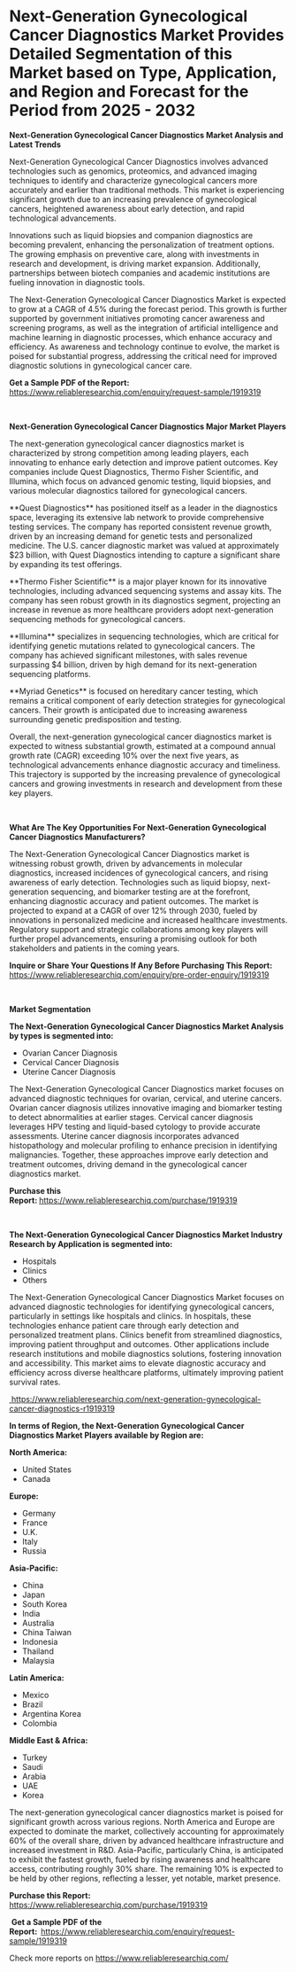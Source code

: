 <p><h1>Next-Generation Gynecological Cancer Diagnostics Market Provides Detailed Segmentation of this Market based on Type, Application, and Region and Forecast for the Period from 2025 - 2032</h1></p><p><strong>Next-Generation Gynecological Cancer Diagnostics Market Analysis and Latest Trends</strong></p>
<p><p>Next-Generation Gynecological Cancer Diagnostics involves advanced technologies such as genomics, proteomics, and advanced imaging techniques to identify and characterize gynecological cancers more accurately and earlier than traditional methods. This market is experiencing significant growth due to an increasing prevalence of gynecological cancers, heightened awareness about early detection, and rapid technological advancements. </p><p>Innovations such as liquid biopsies and companion diagnostics are becoming prevalent, enhancing the personalization of treatment options. The growing emphasis on preventive care, along with investments in research and development, is driving market expansion. Additionally, partnerships between biotech companies and academic institutions are fueling innovation in diagnostic tools. </p><p>The Next-Generation Gynecological Cancer Diagnostics Market is expected to grow at a CAGR of 4.5% during the forecast period. This growth is further supported by government initiatives promoting cancer awareness and screening programs, as well as the integration of artificial intelligence and machine learning in diagnostic processes, which enhance accuracy and efficiency. As awareness and technology continue to evolve, the market is poised for substantial progress, addressing the critical need for improved diagnostic solutions in gynecological cancer care.</p></p>
<p><strong>Get a Sample PDF of the Report:&nbsp;</strong> <a href="https://www.reliableresearchiq.com/enquiry/request-sample/1919319?utm_campaign=1870&utm_medium=2&utm_source=Github&utm_content=ia&utm_term=03032025&utm_id=next-generation-gynecological-cancer-diagnostics">https://www.reliableresearchiq.com/enquiry/request-sample/1919319</a></p>
<p>&nbsp;</p>
<p><strong>Next-Generation Gynecological Cancer Diagnostics Major Market Players</strong></p>
<p><p>The next-generation gynecological cancer diagnostics market is characterized by strong competition among leading players, each innovating to enhance early detection and improve patient outcomes. Key companies include Quest Diagnostics, Thermo Fisher Scientific, and Illumina, which focus on advanced genomic testing, liquid biopsies, and various molecular diagnostics tailored for gynecological cancers.</p><p>**Quest Diagnostics** has positioned itself as a leader in the diagnostics space, leveraging its extensive lab network to provide comprehensive testing services. The company has reported consistent revenue growth, driven by an increasing demand for genetic tests and personalized medicine. The U.S. cancer diagnostic market was valued at approximately $23 billion, with Quest Diagnostics intending to capture a significant share by expanding its test offerings.</p><p>**Thermo Fisher Scientific** is a major player known for its innovative technologies, including advanced sequencing systems and assay kits. The company has seen robust growth in its diagnostics segment, projecting an increase in revenue as more healthcare providers adopt next-generation sequencing methods for gynecological cancers.</p><p>**Illumina** specializes in sequencing technologies, which are critical for identifying genetic mutations related to gynecological cancers. The company has achieved significant milestones, with sales revenue surpassing $4 billion, driven by high demand for its next-generation sequencing platforms.</p><p>**Myriad Genetics** is focused on hereditary cancer testing, which remains a critical component of early detection strategies for gynecological cancers. Their growth is anticipated due to increasing awareness surrounding genetic predisposition and testing.</p><p>Overall, the next-generation gynecological cancer diagnostics market is expected to witness substantial growth, estimated at a compound annual growth rate (CAGR) exceeding 10% over the next five years, as technological advancements enhance diagnostic accuracy and timeliness. This trajectory is supported by the increasing prevalence of gynecological cancers and growing investments in research and development from these key players.</p></p>
<p>&nbsp;</p>
<p><strong>What Are The Key Opportunities For Next-Generation Gynecological Cancer Diagnostics Manufacturers?</strong></p>
<p><p>The Next-Generation Gynecological Cancer Diagnostics market is witnessing robust growth, driven by advancements in molecular diagnostics, increased incidences of gynecological cancers, and rising awareness of early detection. Technologies such as liquid biopsy, next-generation sequencing, and biomarker testing are at the forefront, enhancing diagnostic accuracy and patient outcomes. The market is projected to expand at a CAGR of over 12% through 2030, fueled by innovations in personalized medicine and increased healthcare investments. Regulatory support and strategic collaborations among key players will further propel advancements, ensuring a promising outlook for both stakeholders and patients in the coming years.</p></p>
<p><strong>Inquire or Share Your Questions If Any Before Purchasing This Report:</strong> <a href="https://www.reliableresearchiq.com/enquiry/pre-order-enquiry/1919319?utm_campaign=1870&utm_medium=2&utm_source=Github&utm_content=ia&utm_term=03032025&utm_id=next-generation-gynecological-cancer-diagnostics">https://www.reliableresearchiq.com/enquiry/pre-order-enquiry/1919319</a></p>
<p>&nbsp;</p>
<p><strong>Market Segmentation</strong></p>
<p><strong>The Next-Generation Gynecological Cancer Diagnostics Market Analysis by types is segmented into:</strong></p>
<p><ul><li>Ovarian Cancer Diagnosis</li><li>Cervical Cancer Diagnosis</li><li>Uterine Cancer Diagnosis</li></ul></p>
<p><p>The Next-Generation Gynecological Cancer Diagnostics market focuses on advanced diagnostic techniques for ovarian, cervical, and uterine cancers. Ovarian cancer diagnosis utilizes innovative imaging and biomarker testing to detect abnormalities at earlier stages. Cervical cancer diagnosis leverages HPV testing and liquid-based cytology to provide accurate assessments. Uterine cancer diagnosis incorporates advanced histopathology and molecular profiling to enhance precision in identifying malignancies. Together, these approaches improve early detection and treatment outcomes, driving demand in the gynecological cancer diagnostics market.</p></p>
<p><strong>Purchase this Report:&nbsp;</strong><a href="https://www.reliableresearchiq.com/purchase/1919319?utm_campaign=1870&utm_medium=2&utm_source=Github&utm_content=ia&utm_term=03032025&utm_id=next-generation-gynecological-cancer-diagnostics">https://www.reliableresearchiq.com/purchase/1919319</a></p>
<p>&nbsp;</p>
<p><strong>The Next-Generation Gynecological Cancer Diagnostics Market Industry Research by Application is segmented into:</strong></p>
<p><ul><li>Hospitals</li><li>Clinics</li><li>Others</li></ul></p>
<p><p>The Next-Generation Gynecological Cancer Diagnostics Market focuses on advanced diagnostic technologies for identifying gynecological cancers, particularly in settings like hospitals and clinics. In hospitals, these technologies enhance patient care through early detection and personalized treatment plans. Clinics benefit from streamlined diagnostics, improving patient throughput and outcomes. Other applications include research institutions and mobile diagnostics solutions, fostering innovation and accessibility. This market aims to elevate diagnostic accuracy and efficiency across diverse healthcare platforms, ultimately improving patient survival rates.</p></p>
<p><a href="https://www.reliableresearchiq.com/next-generation-gynecological-cancer-diagnostics-r1919319?utm_campaign=1870&utm_medium=2&utm_source=Github&utm_content=ia&utm_term=03032025&utm_id=next-generation-gynecological-cancer-diagnostics">&nbsp;https://www.reliableresearchiq.com/next-generation-gynecological-cancer-diagnostics-r1919319</a></p>
<p><strong>In terms of Region, the Next-Generation Gynecological Cancer Diagnostics Market Players available by Region are:</strong></p>
<p>
    <p> <strong> North America: </strong>
        <ul>
            <li>United States</li>
            <li>Canada</li>
        </ul>
        </p> 
    <p> <strong> Europe: </strong>
        <ul>
            <li>Germany</li>
            <li>France</li>
            <li>U.K.</li>
            <li>Italy</li>
            <li>Russia</li>
        </ul>
        </p> 
    <p> <strong> Asia-Pacific: </strong>
        <ul>
            <li>China</li>
            <li>Japan</li>
            <li>South Korea</li>
            <li>India</li>
            <li>Australia</li>
            <li>China Taiwan</li>
            <li>Indonesia</li>
            <li>Thailand</li>
            <li>Malaysia</li>
        </ul>
        </p> 
    <p> <strong> Latin America: </strong>
        <ul>
            <li>Mexico</li>
            <li>Brazil</li>
            <li>Argentina Korea</li>
            <li>Colombia</li>
        </ul>
        </p> 
    <p> <strong> Middle East & Africa: </strong>
        <ul>
            <li>Turkey</li>
            <li>Saudi</li>
            <li>Arabia</li>
            <li>UAE</li>
            <li>Korea</li>
        </ul>
    </p>
    </p>
<p><p>The next-generation gynecological cancer diagnostics market is poised for significant growth across various regions. North America and Europe are expected to dominate the market, collectively accounting for approximately 60% of the overall share, driven by advanced healthcare infrastructure and increased investment in R&D. Asia-Pacific, particularly China, is anticipated to exhibit the fastest growth, fueled by rising awareness and healthcare access, contributing roughly 30% share. The remaining 10% is expected to be held by other regions, reflecting a lesser, yet notable, market presence.</p></p>
<p><strong>Purchase this Report: </strong><a href="https://www.reliableresearchiq.com/purchase/1919319?utm_campaign=1870&utm_medium=2&utm_source=Github&utm_content=ia&utm_term=03032025&utm_id=next-generation-gynecological-cancer-diagnostics">https://www.reliableresearchiq.com/purchase/1919319</a></p>
<p>&nbsp;<strong>Get a Sample PDF of the Report:&nbsp;&nbsp;</strong><a href="https://www.reliableresearchiq.com/enquiry/request-sample/1919319?utm_campaign=1870&utm_medium=2&utm_source=Github&utm_content=ia&utm_term=03032025&utm_id=next-generation-gynecological-cancer-diagnostics">https://www.reliableresearchiq.com/enquiry/request-sample/1919319</a></p>
<p><strong></strong></p>
<p>Check more reports on <a href="https://www.reliableresearchiq.com/?utm_campaign=1870&utm_medium=2&utm_source=Github&utm_content=ia&utm_term=03032025&utm_id=next-generation-gynecological-cancer-diagnostics">https://www.reliableresearchiq.com/</a></p>